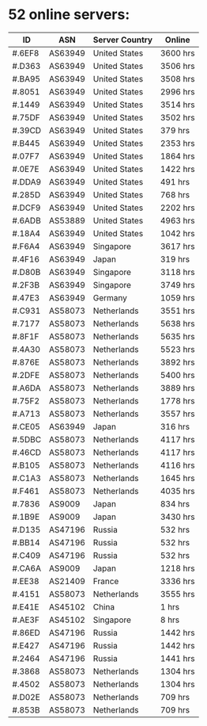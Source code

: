 # 52 online servers:

| ID | ASN | Server Country | Online |
| ------ | ------ | ------ | ------ |
| #.6EF8 | AS63949 | United States | 3600 hrs |
| #.D363 | AS63949 | United States | 3506 hrs |
| #.BA95 | AS63949 | United States | 3508 hrs |
| #.8051 | AS63949 | United States | 2996 hrs |
| #.1449 | AS63949 | United States | 3514 hrs |
| #.75DF | AS63949 | United States | 3502 hrs |
| #.39CD | AS63949 | United States | 379 hrs |
| #.B445 | AS63949 | United States | 2353 hrs |
| #.07F7 | AS63949 | United States | 1864 hrs |
| #.0E7E | AS63949 | United States | 1422 hrs |
| #.DDA9 | AS63949 | United States | 491 hrs |
| #.285D | AS63949 | United States | 768 hrs |
| #.DCF9 | AS63949 | United States | 2202 hrs |
| #.6ADB | AS53889 | United States | 4963 hrs |
| #.18A4 | AS63949 | United States | 1042 hrs |
| #.F6A4 | AS63949 | Singapore | 3617 hrs |
| #.4F16 | AS63949 | Japan | 319 hrs |
| #.D80B | AS63949 | Singapore | 3118 hrs |
| #.2F3B | AS63949 | Singapore | 3749 hrs |
| #.47E3 | AS63949 | Germany | 1059 hrs |
| #.C931 | AS58073 | Netherlands | 3551 hrs |
| #.7177 | AS58073 | Netherlands | 5638 hrs |
| #.8F1F | AS58073 | Netherlands | 5635 hrs |
| #.4A30 | AS58073 | Netherlands | 5523 hrs |
| #.876E | AS58073 | Netherlands | 3892 hrs |
| #.2DFE | AS58073 | Netherlands | 5400 hrs |
| #.A6DA | AS58073 | Netherlands | 3889 hrs |
| #.75F2 | AS58073 | Netherlands | 1778 hrs |
| #.A713 | AS58073 | Netherlands | 3557 hrs |
| #.CE05 | AS63949 | Japan | 316 hrs |
| #.5DBC | AS58073 | Netherlands | 4117 hrs |
| #.46CD | AS58073 | Netherlands | 4117 hrs |
| #.B105 | AS58073 | Netherlands | 4116 hrs |
| #.C1A3 | AS58073 | Netherlands | 1645 hrs |
| #.F461 | AS58073 | Netherlands | 4035 hrs |
| #.7836 | AS9009 | Japan | 834 hrs |
| #.1B9E | AS9009 | Japan | 3430 hrs |
| #.D135 | AS47196 | Russia | 532 hrs |
| #.BB14 | AS47196 | Russia | 532 hrs |
| #.C409 | AS47196 | Russia | 532 hrs |
| #.CA6A | AS9009 | Japan | 1218 hrs |
| #.EE38 | AS21409 | France | 3336 hrs |
| #.4151 | AS58073 | Netherlands | 3555 hrs |
| #.E41E | AS45102 | China | 1 hrs |
| #.AE3F | AS45102 | Singapore | 8 hrs |
| #.86ED | AS47196 | Russia | 1442 hrs |
| #.E427 | AS47196 | Russia | 1442 hrs |
| #.2464 | AS47196 | Russia | 1441 hrs |
| #.3868 | AS58073 | Netherlands | 1304 hrs |
| #.4502 | AS58073 | Netherlands | 1304 hrs |
| #.D02E | AS58073 | Netherlands | 709 hrs |
| #.853B | AS58073 | Netherlands | 709 hrs |

